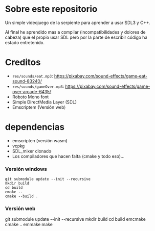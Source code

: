 # Sobre este repositorio

Un simple videojuego de la serpiente para aprender a usar SDL3 y C++.

Al final he aprendido mas a compilar (incompatibilidades y dolores de cabeza) que el propio usar SDL pero por la parte de escribir código ha estado entretenido.

# Creditos

- `res/sounds/eat.mp3`: https://pixabay.com/sound-effects/game-eat-sound-83240/
- `res/sounds/gameOver.mp3`: https://pixabay.com/sound-effects/game-over-arcade-6435/
- Roboto Mono font
- Simple DirectMedia Layer (SDL)
- Emscriptem (Versión web)

# dependencias

- emscripten (versión wasm)
- vcpkg
- SDL_mixer clonado
- Los compiladores que hacen falta (cmake y todo eso)...

### Versión windows
```
git submodule update --init --recursive
mkdir build
cd build
cmake ..
cmake --build .
```

### Versión web
git submodule update --init --recursive
mkdir build
cd build
emcmake cmake ..
emmake make